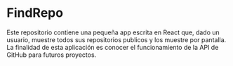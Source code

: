 # FindRepo

Este repositorio contiene una pequeña app escrita en React que, dado un usuario, muestre todos sus repositorios publicos y los muestre por pantalla.
La finalidad de esta aplicación es conocer el funcionamiento de la API de GitHub para futuros proyectos.
